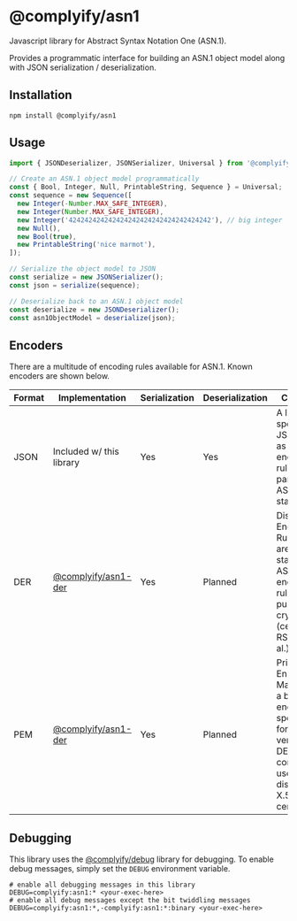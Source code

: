 # @complyify/asn1

Javascript library for Abstract Syntax Notation One (ASN.1).

Provides a programmatic interface for building an ASN.1 object model along with JSON serialization / deserialization.

## Installation

`npm install @complyify/asn1`

## Usage

```javascript
import { JSONDeserializer, JSONSerializer, Universal } from '@complyify/asn1';

// Create an ASN.1 object model programmatically
const { Bool, Integer, Null, PrintableString, Sequence } = Universal;
const sequence = new Sequence([
  new Integer(-Number.MAX_SAFE_INTEGER),
  new Integer(Number.MAX_SAFE_INTEGER),
  new Integer('424242424242424242424242424242424242'), // big integer
  new Null(),
  new Bool(true),
  new PrintableString('nice marmot'),
]);

// Serialize the object model to JSON
const serialize = new JSONSerializer();
const json = serialize(sequence);

// Deserialize back to an ASN.1 object model
const deserialize = new JSONDeserializer();
const asn1ObjectModel = deserialize(json);
```

## Encoders

There are a multitude of encoding rules available for ASN.1. Known encoders are shown below.

| Format | Implementation | Serialization | Deserialization | Comments |
| --- | --- | --- | --- | --- |
| JSON | Included w/ this library | Yes | Yes | A library specific JSON format as no JSON encoding rules exist as part of the ASN.1 standards |
| DER | [@complyify/asn1-der] | Yes | Planned | Distinguished Encoding Rules (DER) are the standard ASN.1 encoding rules for public key cryptography (certificates, RSA keys, et al.) |
| PEM | [@complyify/asn1-der] | Yes | Planned | Privacy Enhanced Mail (PEM) is a base64-encoded and specially formatted version of DER commonly used to distribute X.509 certificates |

## Debugging

This library uses the [@complyify/debug] library for debugging. To enable debug messages, simply set the `DEBUG`
environment variable.

```shell
# enable all debugging messages in this library
DEBUG=complyify:asn1:* <your-exec-here>
# enable all debug messages except the bit twiddling messages
DEBUG=complyify:asn1:*,-complyify:asn1:*:binary <your-exec-here>
```

[@complyify/asn1-der]: https://github.com/complyify/asn1-der
[@complyify/debug]: https://github.com/complyify/debug
